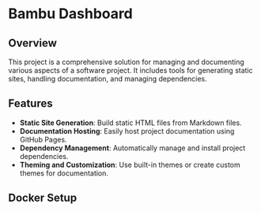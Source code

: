 
# Bambu Dashboard

## Overview

This project is a comprehensive solution for managing and documenting various aspects of a software project. It includes tools for generating static sites, handling documentation, and managing dependencies.

## Features

- **Static Site Generation**: Build static HTML files from Markdown files.
- **Documentation Hosting**: Easily host project documentation using GitHub Pages.
- **Dependency Management**: Automatically manage and install project dependencies.
- **Theming and Customization**: Use built-in themes or create custom themes for documentation.

## Docker Setup


